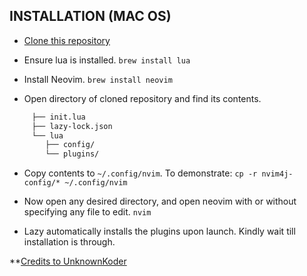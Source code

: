 ## INSTALLATION (MAC OS)
- [Clone this repository](https://github.com/0xDVC/nvim4j-config)

- Ensure lua is installed. 
```brew install lua```

- Install Neovim.
```brew install neovim```

- Open directory of cloned repository and find its contents.
```bash
     ├── init.lua
     ├── lazy-lock.json
     └── lua
        ├── config/  
        └── plugins/ 
```

- Copy contents to ```~/.config/nvim```. To demonstrate: 
```cp -r nvim4j-config/* ~/.config/nvim```

- Now open any desired directory, and open neovim with or without specifying any file to edit.
```nvim ```

- Lazy automatically installs the plugins upon launch. Kindly wait till installation is through.


**[Credits to UnknownKoder](https://www.youtube.com/watch?v=zbpF3te0M3g&t=365s)

